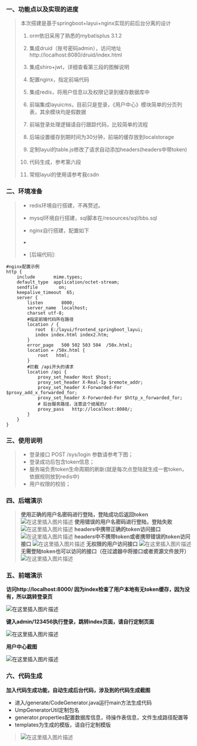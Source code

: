 ### 一、功能点以及实现的进度

> 本次搭建是基于springboot+layui+nginx实现的前后台分离的设计
>
> 1. orm依旧采用了熟悉的mybatisplus 3.1.2
>
> 2. 集成druid（账号密码admin），访问地址   http://localhost:8080/druid/index.html  
>
> 3. 集成shiro+jwt，详细查看第三段的图解说明
>
> 4. 配置nginx，指定前端代码
>
> 5. 集成redis，将用户信息以及权限记录到缓存数据库中
>
> 6. 前端集成layuicms，目前只是登录，《用户中心》模块简单的分页列表，其余模块均是假数据
>
> 7. 前端登录处理逻辑请自行跟踪代码，比较简单的流程
>
> 8. 后端设置缓存到期时间为30分钟，前端的缓存放到localstorage
>
> 9. 定制layui的table.js修改了请求自动添加headers(headers中带token)
>
> 10. 代码生成，参考第六段
>
> 11. 常规layui的使用请参考我csdn
>
>     [这篇博客]: https://blog.csdn.net/m0_37615458/article/details/106961372
>
>     

### 二、环境准备

> - redis环境自行搭建，不再赘述。
>
> - mysql环境自行搭建，sql脚本在/resources/sql/bbs.sql
>
> - nginx自行搭建，配置如下
>
> - [前端代码]: https://github.com/ning8341/frontend_springboot_layui
>
> - [后端代码]: 
>
>   

```
#nginx配置示例
http {
    include       mime.types;
    default_type  application/octet-stream;
    sendfile        on;
    keepalive_timeout  65;	
    server {
        listen       8000;
        server_name  localhost;   
		charset utf-8;
		#指定前端代码所在路径
		location / {
		   root  E:/layui/frontend_springboot_layui;
		   index index.html index2.htm;
		}
        error_page   500 502 503 504  /50x.html;
        location = /50x.html {
            root   html;
        }
        #拦截 /api开头的请求
		location /api {
			proxy_set_header Host $host;
			proxy_set_header X-Real-Ip $remote_addr;
			proxy_set_header X-Forwarded-For $proxy_add_x_forwarded_for;
			proxy_set_header X-Forworded-For $http_x_forwarded_for;
			# 后台服务路径，注意这个结尾的/
            proxy_pass   http://localhost:8080/;
        }		
    }
}
```



### 三、使用说明

> -  登录接口 POST  /sys/login 参数请参考下图；
> -  登录成功后包含token信息；
> -  服务端负责token生命周期的刷新(就是每次点登陆就生成一套token，依据规则放到redis中)
> -  用户权限的校验；

### 四、后端演示

> **使用正确的用户名密码进行登陆，登陆成功后返回token**
> ![在这里插入图片描述](https://imgconvert.csdnimg.cn/aHR0cHM6Ly9pbWcuZ2F0aHViLmNuL2ltYWdlLzc0NThkMGEyODYzZGI1YjY4ZGFhYWEzYzVjYmY4NjQzLnBuZw?x-oss-process=image/format,png)
> **使用错误的用户名密码进行登陆，登陆失败**
> ![在这里插入图片描述](https://imgconvert.csdnimg.cn/aHR0cHM6Ly9pbWcuZ2F0aHViLmNuL2ltYWdlLzIwMTFmOTkzMzkyY2ZlZDgzYjljZjIxZmUxMDA3YTY4LnBuZw?x-oss-process=image/format,png)
> **headers中携带正确的token访问接口**
> ![在这里插入图片描述](https://imgconvert.csdnimg.cn/aHR0cHM6Ly9pbWcuZ2F0aHViLmNuL2ltYWdlLzNlMDIxOTRlYTM4ZTdmYzFjZGY3NjQ4YTc0M2M4Y2ZhLnBuZw?x-oss-process=image/format,png)
> **headers中不携带token或者携带错误的token访问接口**
> ![在这里插入图片描述](https://imgconvert.csdnimg.cn/aHR0cHM6Ly9pbWcuZ2F0aHViLmNuL2ltYWdlLzdlZjBmZmY4NjA5MTUyNjE2MmRkYmMyM2IyZDJiNGI1LnBuZw?x-oss-process=image/format,png)
> **无权限的用户访问接口**
> ![在这里插入图片描述](https://imgconvert.csdnimg.cn/aHR0cHM6Ly9pbWcuZ2F0aHViLmNuL2ltYWdlL2E2OWI4Njg5ZWZkMGZlNzBjYjU5MjE5NGIzOWNlODEwLnBuZw?x-oss-process=image/format,png)
> **无需登陆token也可以访问的接口（在过滤器中将接口或者资源文件放开）**
> ![在这里插入图片描述](https://imgconvert.csdnimg.cn/aHR0cHM6Ly9pbWcuZ2F0aHViLmNuL2ltYWdlLzEyMjY2ZTE5MDljNjMxYjQ2ZmE3ZjVmYTAwZWFlYzllLnBuZw?x-oss-process=image/format,png)

### 五、前端演示

**访问http://localhost:8000/   因为index检查了用户本地有无token缓存，因为没有，所以跳转登录页**

![在这里插入图片描述](https://img-blog.csdnimg.cn/20201130171916405.png?x-oss-process=image/watermark,type_ZmFuZ3poZW5naGVpdGk,shadow_10,text_aHR0cHM6Ly9ibG9nLmNzZG4ubmV0L20wXzM3NjE1NDU4,size_16,color_FFFFFF,t_70)

**键入admin/123456执行登录，跳转index页面，请自行定制页面**

![在这里插入图片描述](https://img-blog.csdnimg.cn/20201130172439430.png?x-oss-process=image/watermark,type_ZmFuZ3poZW5naGVpdGk,shadow_10,text_aHR0cHM6Ly9ibG9nLmNzZG4ubmV0L20wXzM3NjE1NDU4,size_16,color_FFFFFF,t_70 )

**用户中心截图**

![在这里插入图片描述](https://img-blog.csdnimg.cn/2020113017271731.png?x-oss-process=image/watermark,type_ZmFuZ3poZW5naGVpdGk,shadow_10,text_aHR0cHM6Ly9ibG9nLmNzZG4ubmV0L20wXzM3NjE1NDU4,size_16,color_FFFFFF,t_70)

### 六、代码生成

**加入代码生成功能，自动生成后台代码，涉及到的代码生成截图**

- 进入/generate/CodeGenerator.java运行main方法生成代码
- UmpGeneratorUtil定制包名
- generator.properties配置数据库信息，待操作表信息，文件生成路径配置等
- templates为生成的模版，请自行定制模版

> ![在这里插入图片描述](https://img-blog.csdnimg.cn/20201130173750172.png?x-oss-process=image/watermark,type_ZmFuZ3poZW5naGVpdGk,shadow_10,text_aHR0cHM6Ly9ibG9nLmNzZG4ubmV0L20wXzM3NjE1NDU4,size_16,color_FFFFFF,t_70)
>
> 
>
> 